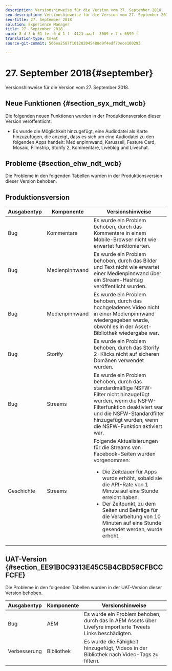 ```yaml
---
description: Versionshinweise für die Version vom 27. September 2018.
seo-description: Versionshinweise für die Version vom 27. September 2018.
seo-title: 27. September 2018
solution: Experience Manager
title: 27. September 2018
uuid: 8 d 3 b 01 fe -6 d 1 f -4123-aaaf -3009 e 7 c 6599 f
translation-type: tm+mt
source-git-commit: 566ea2587f101202045488e9f4edf73ece100293

---
```



# 27. September 2018{#september}

Versionshinweise für die Version vom 27. September 2018.

## Neue Funktionen {#section_syx_mdt_wcb}

Die folgenden neuen Funktionen wurden in der Produktionsversion dieser Version veröffentlicht:

* Es wurde die Möglichkeit hinzugefügt, eine Audiodatei als Karte hinzuzufügen, die anzeigt, dass es sich um eine Audiodatei zu den folgenden Apps handelt: Medienpinnwand, Karussell, Feature Card, Mosaic, Filmstrip, Storify 2, Kommentare, Liveblog und Livechat.

## Probleme {#section_ehw_ndt_wcb}

Die Probleme in den folgenden Tabellen wurden in der Produktionsversion dieser Version behoben.

## Produktionsversion

| Ausgabentyp | Komponente | Versionshinweise |
|--- |--- |--- |
| Bug | Kommentare | Es wurde ein Problem behoben, durch das Kommentare in einem Mobile-Browser nicht wie erwartet funktionierten. |
| Bug | Medienpinnwand | Es wurde ein Problem behoben, durch das Bilder und Text nicht wie erwartet einer Medienpinnwand über ein Stream-Hashtag veröffentlicht wurden. |
| Bug | Medienpinnwand | Es wurde ein Problem behoben, durch das hochgeladenes Video nicht in einer Medienpinnwand wiedergegeben wurde, obwohl es in der Asset-Bibliothek wiedergabe war. |
| Bug | Storify | Es wurde ein Problem behoben, durch das Storify 2-Klicks nicht auf sicheren Domänen verwendet wurden. |
| Bug | Streams | Es wurde ein Problem behoben, durch das standardmäßige NSFW-Filter nicht hinzugefügt wurden, wenn die NSFW-Filterfunktion deaktiviert war und die NSFW-Standardfilter hinzugefügt wurden, wenn die NSFW-Funktion aktiviert war. |
| Geschichte | Streams | Folgende Aktualisierungen für die Streams von Facebook-Seiten wurden vorgenommen: </br><ul><li>Die Zeitdauer für Apps wurde erhöht, sobald sie die API-Rate von 1 Minute auf eine Stunde erreicht haben. </li><li>Der Zeitpunkt, zu dem Seiten und Beiträge für die Verarbeitung von 10 Minuten auf eine Stunde gesendet werden, wurde erhöht.</li></ul> |


## UAT-Version {#section_EE91B0C9313E45C5B4CBD59CFBCCFCFE}

Die Probleme in den folgenden Tabellen wurden in der UAT-Version dieser Version behoben.

| **Ausgabentyp** | **Komponente** | **Versionshinweise** |
|---|---|---|
| Bug | AEM | Es wurde ein Problem behoben, durch das in AEM Assets über Livefyre importierte Tweets Links beschädigten. |
| Verbesserung | Bibliothek | Es wurde die Fähigkeit hinzugefügt, Videos in der Bibliothek nach Video-Tags zu filtern. |

